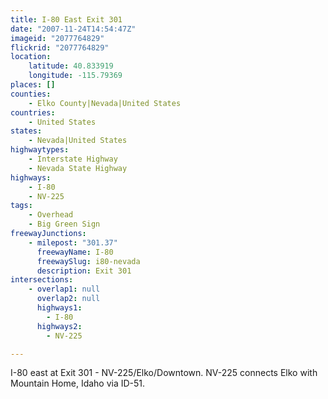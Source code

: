 ```yaml
---
title: I-80 East Exit 301
date: "2007-11-24T14:54:47Z"
imageid: "2077764829"
flickrid: "2077764829"
location:
    latitude: 40.833919
    longitude: -115.79369
places: []
counties:
    - Elko County|Nevada|United States
countries:
    - United States
states:
    - Nevada|United States
highwaytypes:
    - Interstate Highway
    - Nevada State Highway
highways:
    - I-80
    - NV-225
tags:
    - Overhead
    - Big Green Sign
freewayJunctions:
    - milepost: "301.37"
      freewayName: I-80
      freewaySlug: i80-nevada
      description: Exit 301
intersections:
    - overlap1: null
      overlap2: null
      highways1:
        - I-80
      highways2:
        - NV-225

---
```

I-80 east at Exit 301 - NV-225/Elko/Downtown.  NV-225 connects Elko with Mountain Home, Idaho via ID-51.